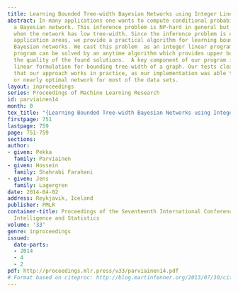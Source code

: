 ```yaml
---
title: Learning Bounded Tree-width Bayesian Networks using Integer Linear Programming
abstract: In many applications one wants to compute conditional probabilities given
  a Bayesian network. This inference problem is NP-hard in general but becomes tractable
  when the network has low tree-width. Since the inference problem is common in many
  application areas, we provide a practical algorithm for learning bounded tree-width
  Bayesian networks. We cast this problem  as an integer linear program (ILP). The
  program can be solved by an anytime algorithm which provides upper bounds to assess
  the quality of the found solutions.  A key component of our program is a novel integer
  linear formulation for bounding tree-width of a graph. Our tests clearly indicate
  that our approach works in practice, as our implementation was able to find an optimal
  or nearly optimal network for most of the data sets.
layout: inproceedings
series: Proceedings of Machine Learning Research
id: parviainen14
month: 0
tex_title: "{Learning Bounded Tree-width Bayesian Networks using Integer Linear Programming}"
firstpage: 751
lastpage: 759
page: 751-759
sections: 
author:
- given: Pekka
  family: Parviainen
- given: Hossein
  family: Shahrabi Farahani
- given: Jens
  family: Lagergren
date: 2014-04-02
address: Reykjavik, Iceland
publisher: PMLR
container-title: Proceedings of the Seventeenth International Conference on Artificial
  Intelligence and Statistics
volume: '33'
genre: inproceedings
issued:
  date-parts:
  - 2014
  - 4
  - 2
pdf: http://proceedings.mlr.press/v33/parviainen14.pdf
# Format based on citeproc: http://blog.martinfenner.org/2013/07/30/citeproc-yaml-for-bibliographies/
---
```

